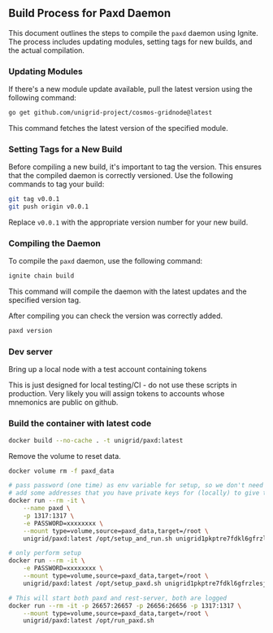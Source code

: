 ## Build Process for Paxd Daemon

This document outlines the steps to compile the `paxd` daemon using Ignite. The process includes updating modules, setting tags for new builds, and the actual compilation.

### Updating Modules

If there's a new module update available, pull the latest version using the following command:

```bash
go get github.com/unigrid-project/cosmos-gridnode@latest
```

This command fetches the latest version of the specified module.

### Setting Tags for a New Build

Before compiling a new build, it's important to tag the version. This ensures that the compiled daemon is correctly versioned. Use the following commands to tag your build:

```bash
git tag v0.0.1
git push origin v0.0.1
```

Replace `v0.0.1` with the appropriate version number for your new build.

### Compiling the Daemon

To compile the `paxd` daemon, use the following command:

```bash
ignite chain build
```

This command will compile the daemon with the latest updates and the specified version tag.

After compiling you can check the version was correctly added.
```bash
paxd version
```

### Dev server

Bring up a local node with a test account containing tokens

This is just designed for local testing/CI - do not use these scripts in production.
Very likely you will assign tokens to accounts whose mnemonics are public on github.

### Build the container with latest code
```sh
docker build --no-cache . -t unigrid/paxd:latest
```
Remove the volume to reset data.
```sh
docker volume rm -f paxd_data

# pass password (one time) as env variable for setup, so we don't need to keep typing it
# add some addresses that you have private keys for (locally) to give them genesis funds
docker run --rm -it \
    --name paxd \
    -p 1317:1317 \
    -e PASSWORD=xxxxxxxx \
    --mount type=volume,source=paxd_data,target=/root \
    unigrid/paxd:latest /opt/setup_and_run.sh unigrid1pkptre7fdkl6gfrzlesjjvhxhlc3r4gmmk8rs6

# only perform setup
docker run --rm -it \
    -e PASSWORD=xxxxxxxx \
    --mount type=volume,source=paxd_data,target=/root \
    unigrid/paxd:latest /opt/setup_paxd.sh unigrid1pkptre7fdkl6gfrzlesjjvhxhlc3r4gmmk8rs6

# This will start both paxd and rest-server, both are logged
docker run --rm -it -p 26657:26657 -p 26656:26656 -p 1317:1317 \
    --mount type=volume,source=paxd_data,target=/root \
    unigrid/paxd:latest /opt/run_paxd.sh
```
